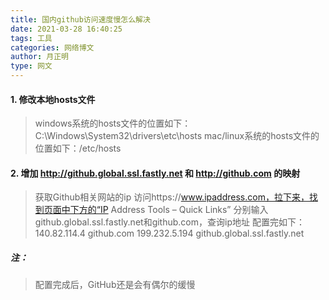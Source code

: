 ```yaml
---
title: 国内github访问速度慢怎么解决
date: 2021-03-28 16:40:25
tags: 工具
categories: 网络博文
author: 月正明
type: 网文
---
```

#### 1. 修改本地hosts文件
>windows系统的hosts文件的位置如下：C:\Windows\System32\drivers\etc\hosts
mac/linux系统的hosts文件的位置如下：/etc/hosts

#### 2. 增加 http://github.global.ssl.fastly.net 和 http://github.com 的映射
>获取Github相关网站的ip
访问https://www.ipaddress.com，拉下来，找到页面中下方的“IP Address Tools – Quick Links”
分别输入github.global.ssl.fastly.net和github.com，查询ip地址
配置完如下：
140.82.114.4	github.com
199.232.5.194	github.global.ssl.fastly.net

##### 注：
>配置完成后，GitHub还是会有偶尔的缓慢